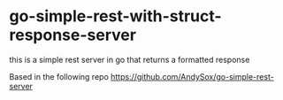 # go-simple-rest-with-struct-response-server
this is a simple rest server in go that returns a formatted response

Based in the following repo https://github.com/AndySox/go-simple-rest-server

